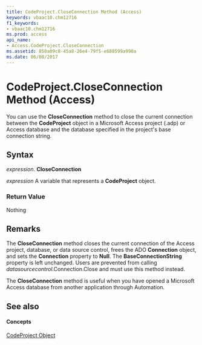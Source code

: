 ```yaml
---
title: CodeProject.CloseConnection Method (Access)
keywords: vbaac10.chm12716
f1_keywords:
- vbaac10.chm12716
ms.prod: access
api_name:
- Access.CodeProject.CloseConnection
ms.assetid: 850a09c8-45a8-26e4-79f5-e688599a990a
ms.date: 06/08/2017
---
```



# CodeProject.CloseConnection Method (Access)

You can use the  **CloseConnection** method to close the current connection between the **CodeProject** object in a Microsoft Access project (.adp) or Access database and the database specified in the project's base connection string.


## Syntax

 _expression_. **CloseConnection**

 _expression_ A variable that represents a **CodeProject** object.


### Return Value

Nothing


## Remarks

The  **CloseConnection** method closes the current connection of the Access project, database, or data source control, frees the ADO **Connection** object, and sets the **Connection** property to **Null**. The **BaseConnectionString** property is left unchanged. Users are prevented from calling _datasourcecontrol_.Connection.Close and must use this method instead.

The  **CloseConnection** method is useful when you have opened a Microsoft Access database from another application through Automation.


## See also


#### Concepts


[CodeProject Object](codeproject-object-access.md)

